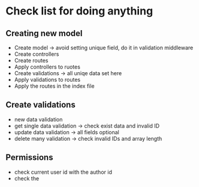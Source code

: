 # Check list for doing anything

## Creating new model

- Create model -> avoid setting unique field, do it in validation middleware
- Create controllers
- Create routes
- Apply controllers to ruotes
- Create validations -> all uniqe data set here
- Apply validations to routes
- Apply the routes in the index file

## Create validations

- new data validation
- get single data validation -> check exist data and invalid ID
- update data validation -> all fields optional
- delete many validation -> check invalid IDs and array length

## Permissions

- check current user id with the author id
- check the
